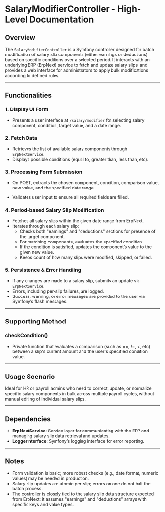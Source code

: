# SalaryModifierController - High-Level Documentation

## Overview

The `SalaryModifierController` is a Symfony controller designed for batch modification of salary slip components (either earnings or deductions) based on specific conditions over a selected period. It interacts with an underlying ERP (ErpNext) service to fetch and update salary slips, and provides a web interface for administrators to apply bulk modifications according to defined rules.

---

## Functionalities

### 1. Display UI Form
- Presents a user interface at `/salary/modifier` for selecting salary component, condition, target value, and a date range.

### 2. Fetch Data
- Retrieves the list of available salary components through `ErpNextService`.
- Displays possible conditions (equal to, greater than, less than, etc).

### 3. Processing Form Submission
- On POST, extracts the chosen component, condition, comparison value, new value, and the specified date range.

- Validates user input to ensure all required fields are filled.

### 4. Period-based Salary Slip Modification
- Fetches all salary slips within the given date range from ErpNext.
- Iterates through each salary slip:
    - Checks both "earnings" and "deductions" sections for presence of the target component.
    - For matching components, evaluates the specified condition.
    - If the condition is satisfied, updates the component’s value to the given new value.
    - Keeps count of how many slips were modified, skipped, or failed.

### 5. Persistence & Error Handling
- If any changes are made to a salary slip, submits an update via `ErpNextService`.
- Errors, including per-slip failures, are logged.
- Success, warning, or error messages are provided to the user via Symfony’s flash messages.

---

## Supporting Method

### checkCondition()
- Private function that evaluates a comparison (such as ==, !=, <, etc) between a slip's current amount and the user's specified condition value.

---

## Usage Scenario
Ideal for HR or payroll admins who need to correct, update, or normalize specific salary components in bulk across multiple payroll cycles, without manual editing of individual salary slips.

---

## Dependencies
- **ErpNextService**: Service layer for communicating with the ERP and managing salary slip data retrieval and updates.
- **LoggerInterface**: Symfony’s logging interface for error reporting.

---

## Notes
- Form validation is basic; more robust checks (e.g., date format, numeric values) may be needed in production.
- Salary slip updates are atomic per-slip; errors on one do not halt the batch process.
- The controller is closely tied to the salary slip data structure expected from ErpNext: it assumes "earnings" and "deductions" arrays with specific keys and value types.